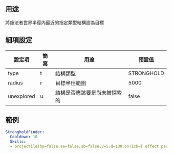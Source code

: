 ## 用途
將施法者世界半徑內最近的指定類型結構設為目標


## 細項設定
| 設定項 | 簡寫   | 用途  | 預設值 |
|-----------|-----------|----------------------------------------------------------------------|---------|
| type  | t | 結構類型 | STRONGHOLD |
| radius| r | 目標半徑範圍   | 5000|
| unexplored | u| 結構是否應該要是尚未被探索的  | false   |


## 範例
```yaml
StrongholdFinder:
  Cooldown: 10
  Skills:
  - projectile{hp=false;se=false;sb=false;v=5;d=100;onTick=[ effect:particles ]} @NearestStructure{r=1000}
```